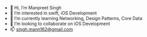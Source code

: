 - 👋 Hi, I’m Manpreet Singh
- 👀 I’m interested in swift, iOS Development
- 🌱 I’m currently learning Networking, Design Patterns, Core Data
- 💞️ I’m looking to collaborate on iOS Development
- 📫 singh.mann162@gmail.com

<!---
man162/man162 is a ✨ special ✨ repository because its `README.md` (this file) appears on your GitHub profile.
You can click the Preview link to take a look at your changes.
--->
